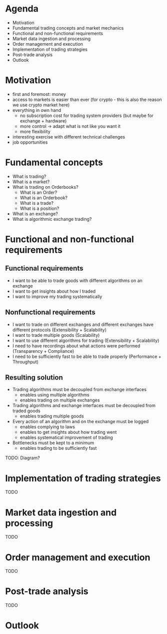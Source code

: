 # Agenda

* Motivation  
* Fundamental trading concepts and market mechanics  
* Functional and non-functional requirements
* Market data ingestion and processing
* Order management and execution
* Implementation of trading strategies  
* Post-trade analysis  
* Outlook

# Motivation
* first and foremost: money
* access to markets is easier than ever (for crypto - this is also the reason we use crypto market here)
* everything in own hand
    * no subscription cost for trading system providers (but maybe for exchange + hardware)
    * more control -> adapt what is not like you want it
    * more flexibility
* interesting exercise with different technical challenges
* job opportunities

# Fundamental concepts
* What is trading?
* What is a market?
* What is trading on Orderbooks?
    * What is an Order? 
    * What is an Orderbook?
    * What is a trade?
    * What is a position?
* What is an exchange?
* What is algorithmic exchange trading?

# Functional and non-functional requirements
## Functional requirements
* I want to be able to trade goods with different algorithms on an exchange
* I want to get insights about how I traded
* I want to improve my trading systematically

## Nonfunctional requirements
* I want to trade on different exchanges and different exchanges have different protocols (Extensibility + Scalability)
* I want to trade multiple goods (Scalability)
* I want to use different algorithms for trading (Extensibility + Scalability)
* I need to have recordings about what actions were performed (Transparency + Compliance)
* I need to be sufficiently fast to be able to trade properly (Performance + Throughput)

## Resulting solution
* Trading algorithms must be decoupled from exchange interfaces
    * enables using multiple algorithms
    * enables trading on multiple exchanges
* Trading algorithms and exchange interfaces must be decoupled from traded goods
    * enables trading multiple goods
* Every action of an algorithm and on the exchange must be logged
    * enables complying to laws
    * enables to get insights about how trading went
    * enables systematical improvement of trading
* Bottlenecks must be kept to a minimum
    * enables trading to be sufficiently fast

TODO: Diagram?

# Implementation of trading strategies
TODO
# Market data ingestion and processing
TODO
# Order management and execution
TODO
# Post-trade analysis  
TODO
# Outlook